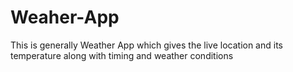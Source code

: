 # Weaher-App
This is generally Weather App which gives the live location and its temperature along with timing and weather conditions
